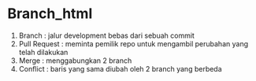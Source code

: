 # Branch_html
1.	Branch        : jalur development bebas dari sebuah commit
2.	Pull Request  : meminta pemilik repo untuk mengambil perubahan yang telah dilakukan
3.	Merge         : menggabungkan 2 branch 
4.	Conflict      : baris yang sama diubah oleh 2 branch yang berbeda
